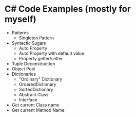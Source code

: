 # C# Code Examples (mostly for myself)

* Patterns
  * Singleton Pattern
* Syntactic Sugars
  * Auto Property
  * Auto Property with default value
  * Property getter/setter
* Tuple Deconstruction
* Object Pool
* Dictionaries
  * "Ordinary" Dictionary
  * OrderedDictionary
  * SortedDictionary
  * Abstract Class
  * Interface
* Get current Class name
* Get current Method Name